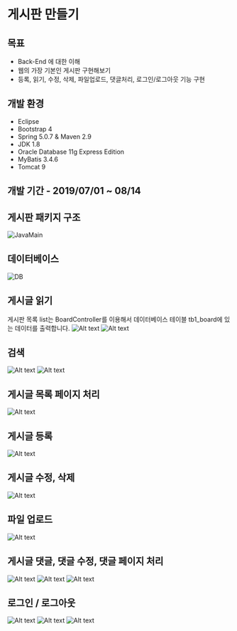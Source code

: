 # 게시판 만들기
## 목표
- Back-End 에 대한 이해
- 웹의 가장 기본인 게시판 구현해보기
- 등록, 읽기, 수정, 삭제, 파일업로드, 댓글처리, 로그인/로그아웃 기능 구현
## 개발 환경
- Eclipse
- Bootstrap 4
- Spring 5.0.7 & Maven 2.9
- JDK 1.8
- Oracle Database 11g Express Edition
- MyBatis 3.4.6
- Tomcat 9
## 개발 기간 - 2019/07/01 ~ 08/14
## 게시판 패키지 구조
![JavaMain](./md_resources/c1.PNG)
## 데이터베이스
![DB](./md_resources/d1.PNG)
## 게시글 읽기
게시판 목록 list는 BoardController를 이용해서 데이터베이스 테이블 tb1_board에
있는 데이터를 출력합니다.
![Alt text](./md_resources/board.PNG)
![Alt text](./md_resources/read.PNG)
## 검색
![Alt text](./md_resources/search.PNG)
![Alt text](./md_resources/search2.PNG)
## 게시글 목록 페이지 처리
![Alt text](./md_resources/page.PNG)
## 게시글 등록
![Alt text](./md_resources/register.PNG)
## 게시글 수정, 삭제
![Alt text](./md_resources/modify.PNG)
## 파일 업로드
![Alt text](./md_resources/file.PNG)
## 게시글 댓글, 댓글 수정, 댓글 페이지 처리
![Alt text](./md_resources/reply.PNG)
![Alt text](./md_resources/replymodify.PNG)
![Alt text](./md_resources/replypage.PNG)
## 로그인 / 로그아웃
![Alt text](./md_resources/login2.PNG)
![Alt text](./md_resources/login.PNG)
![Alt text](./md_resources/logout.PNG)
